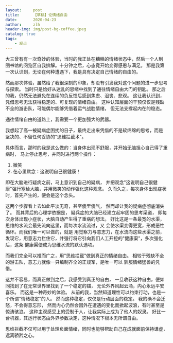```yaml
---
layout:     post
title:      【草稿】论情绪自由
date:       2020-04-23
author:     zlh
header-img: img/post-bg-coffee.jpeg
catalog: true
tags:
    - 观点
---
```

大三曾有有一次奇妙的体验，当时的我正处在糟糕的情绪状态中，然后一个人到
图书馆的阅览区自我排解。十分钟之后，心态竟开始变得感恩与满足。
那是我第一次认识到，无论在何种遭遇下，我是具有决定自己情绪的自由的。

然而那次体验，虽然给了我很深刻的印象，却没有引发我对这个问题的进一步思考与探索。
当时只是恰好从迷乱的思绪中找到了通往情绪自由大门的钥匙。
那之后的我，仍然无法避免在连续的负反馈后感到焦虑、沮丧、悲观。
这让我认识到，凭借思考无法获得稳定的、可复现的情绪自由。
这种认知层面的干预仅仅是残缺不全的游击队，可能偶尔能够凭借着运气战胜情绪，
但无法支撑起内在的稳态。

通往情绪自由的道路上，我需要一个更加强大的武器。

我想起了高一被疑病症困扰的日子，最终走出来凭借的不是软绵绵的思考，而是
坚决的、不留任何妥协的"思维拦截术"。

具体而言，那时的我是这么做的：当身体出现不舒服，并开始无脑担心自己得了重病时，
马上停止思考，并同时进行两个操作：

1. 微笑
2. 在心里默念：这说明自己很健康！

即在大脑进行疑病之前，马上意识到自己的疑病，
并把观念"这说明自己很健康"强行塞给大脑，并用微笑的动作强化这种观念。
久而久之，每次身体出现症状时，首先产生的，便会是这个念头。


这两个步骤看上去如此平淡无奇，甚至傻里傻气，
然而却让我的疑病症彻底消失了。
而其背后的心理学依据是，
疑兵症的大脑已经建立起牢固的思考渠道，
即每次身体出现小症状，大脑自动产生得了重病的想法。
好比这是一条最宽的水渠，思维的水流会最先流向这里，而每次水流流过，又
会使水渠变得更宽，形成恶性循环。而我们唯一可以做的，就是
用觉察力与意志力，在水流向这些水渠之前，
发现它，用意志力拦住它，并强行将它引向我们人工开挖的"健康渠"，多次强化后，这条
健康渠便成为思维水流的默认选项。

而我们完全可以推而广之，用"思维拦截"做到真正的情绪自由。
相较于残缺不全的游击队，意志力就像一只编制齐全的正规军，是唯一可以
驯服情绪猛兽的凭借。

这并不容易，而真正做到之后，我感受到真正的自由，
一旦收获这种自由，便如同找到了在无常世界里找到了一个稳定的锚，
无论外界风起云涌，内心永远平安喜乐。
而这是一种奇妙的体验。
从前的我，当然知道理性可以约束行动，也是一个所谓"情绪稳定"的人。
然而这种稳定，仅仅是行动层面的稳定。
我的确不会迁怒，不会得意忘形，
然而内心仍然会因外在遭遇的变化而掀起波浪，有时甚至是惊涛骇浪。
这种主观感受上的受制于人，让我实际上成为了他人的奴隶。
好比一台机器，其运行状态由外界参数决定，这种情况下根本无所谓自由。

思维拦截不仅可以用于处理负面情绪，同时也能够帮助自己在成就面前保持谦虚，
远离骄矜之心。



